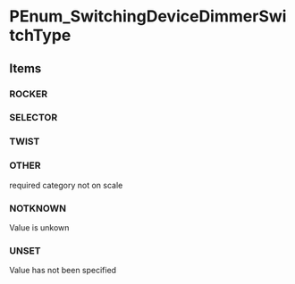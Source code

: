 # PEnum_SwitchingDeviceDimmerSwitchType

## Items

### ROCKER


### SELECTOR


### TWIST


### OTHER
required category not on scale

### NOTKNOWN
Value is unkown

### UNSET
Value has not been specified
